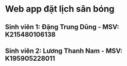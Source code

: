 # Web app đặt lịch sân bóng
## Sinh viên 1: Đặng Trung Dũng - MSV: K215480106138
## Sinh viên 2: Lương Thanh Nam - MSV: K195905228011
